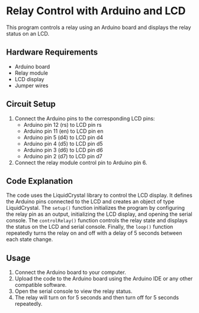 # Relay Control with Arduino and LCD

This program controls a relay using an Arduino board and displays the relay status on an LCD.

## Hardware Requirements

- Arduino board
- Relay module
- LCD display
- Jumper wires

## Circuit Setup

1. Connect the Arduino pins to the corresponding LCD pins:
   - Arduino pin 12 (rs) to LCD pin rs
   - Arduino pin 11 (en) to LCD pin en
   - Arduino pin 5 (d4) to LCD pin d4
   - Arduino pin 4 (d5) to LCD pin d5
   - Arduino pin 3 (d6) to LCD pin d6
   - Arduino pin 2 (d7) to LCD pin d7
2. Connect the relay module control pin to Arduino pin 6.

## Code Explanation

The code uses the LiquidCrystal library to control the LCD display. It defines the Arduino pins connected to the LCD and creates an object of type LiquidCrystal. The `setup()` function initializes the program by configuring the relay pin as an output, initializing the LCD display, and opening the serial console. The `controlRelay()` function controls the relay state and displays the status on the LCD and serial console. Finally, the `loop()` function repeatedly turns the relay on and off with a delay of 5 seconds between each state change.

## Usage

1. Connect the Arduino board to your computer.
2. Upload the code to the Arduino board using the Arduino IDE or any other compatible software.
3. Open the serial console to view the relay status.
4. The relay will turn on for 5 seconds and then turn off for 5 seconds repeatedly.
